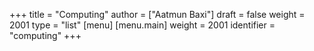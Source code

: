 +++
title = "Computing"
author = ["Aatmun Baxi"]
draft = false
weight = 2001
type = "list"
[menu]
  [menu.main]
    weight = 2001
    identifier = "computing"
+++
